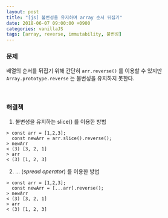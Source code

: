 ```yaml
---
layout: post
title: "[js] 불변성을 유지하며 array 순서 뒤집기"
date: 2018-06-07 09:00:00 +0900
categories: vanillaJS
tags: [array, reverse, immutability, 불변성]
---
```


### 문제

배열의 순서를 뒤집기 위해 간단히 `arr.reverse()` 를 이용할 수 있지만 `Array.prototype.reverse` 는 불변성을 유지하지 못한다.

<br>

### 해결책

1. 불변성을 유지하는 slice() 를 이용한 방법

```
> const arr = [1,2,3];
  const newArr = arr.slice().reverse();
> newArr
< (3) [3, 2, 1]
> arr
< (3) [1, 2, 3]
```

2. ... (_spread operator_) 를 이용한 방법

```
> const arr = [1,2,3];
  const newArr = [...arr].reverse();
> newArr
< (3) [3, 2, 1]
> arr
< (3) [1, 2, 3]
```
